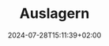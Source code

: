 ---
title: "Auslagern"
date: 2024-07-28T15:11:39+02:00
tags: []
featured_image: ""
description: ""
headless: true
params:
    subtitle: "Subheading"
---